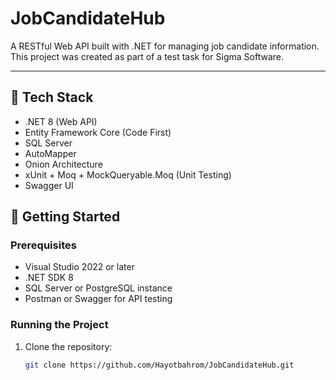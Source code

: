# JobCandidateHub

A RESTful Web API built with .NET for managing job candidate information.  
This project was created as part of a test task for Sigma Software.

---

## 🧰 Tech Stack

- .NET 8 (Web API)
- Entity Framework Core (Code First)
- SQL Server 
- AutoMapper
- Onion Architecture
- xUnit + Moq + MockQueryable.Moq (Unit Testing)
- Swagger UI

## 🚀 Getting Started

### Prerequisites

- Visual Studio 2022 or later
- .NET SDK 8
- SQL Server or PostgreSQL instance
- Postman or Swagger for API testing

### Running the Project

1. Clone the repository:
   ```bash
   git clone https://github.com/Hayotbahrom/JobCandidateHub.git
